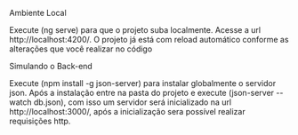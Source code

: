Ambiente Local

Execute (ng serve) para que o projeto suba localmente. Acesse a url http://localhost:4200/. O projeto já está com reload automático conforme as alterações que você realizar no código

Simulando o Back-end

Execute (npm install -g json-server) para instalar globalmente o servidor json. Após a instalação entre na pasta do projeto e execute (json-server --watch db.json), com isso um servidor será inicializado na url http://localhost:3000/, após a inicialização sera possível realizar requisições http.
